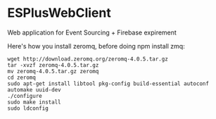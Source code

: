 ESPlusWebClient
===============

Web application for Event Sourcing + Firebase expirement


Here's how you install zeromq, before doing npm install zmq:
```
wget http://download.zeromq.org/zeromq-4.0.5.tar.gz
tar -xvzf zeromq-4.0.5.tar.gz
mv zeromq-4.0.5.tar.gz zeromq
cd zeromq
sudo apt-get install libtool pkg-config build-essential autoconf automake uuid-dev
./configure
sudo make install
sudo ldconfig
```
